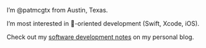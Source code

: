 I’m @patmcgtx from Austin, Texas. 

I’m most interested in -oriented development (Swift, Xcode, iOS).

Check out my [software development notes](https://patmcg.com/category/software-dev/) on my personal blog.
